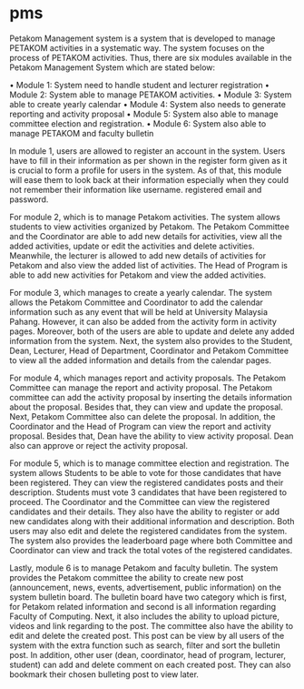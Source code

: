 # pms
Petakom Management system is a system that is developed to manage PETAKOM activities in a systematic way. The system focuses on the process of PETAKOM activities. Thus, there are six modules available in the Petakom Management System which are stated below: 

•	Module 1: System need to handle student and lecturer registration
•	Module 2: System able to manage PETAKOM activities.
•	Module 3: System able to create yearly calendar
•	Module 4: System also needs to generate reporting and activity proposal
•	Module 5: System also able to manage committee election and registration.
•	Module 6: System also able to manage PETAKOM and faculty bulletin

In module 1, users are allowed to register an account in the system. Users have to fill in their information as per shown in the register form given as it is crucial to form a profile for users in the system. As of that, this module will ease them to look back at their information especially when they could not remember their information like username. registered email and password. 

For module 2, which is to manage Petakom activities. The system allows students to view activities organized by Petakom. The Petakom Committee and the Coordinator are able to add new details for activities, view all the added activities, update or edit the activities and delete activities. Meanwhile, the lecturer is allowed to add new details of activities for Petakom and also view the added list of activities. The Head of Program is able to add new activities for Petakom and view the added activities.

For module 3, which manages to create a yearly calendar.  The system allows the Petakom Committee and Coordinator to add the calendar information such as any event that will be held at University Malaysia Pahang. However, it can also be added from the activity form in activity pages. Moreover, both of the users are able to update and delete any added information from the system. Next, the system also provides to the Student, Dean, Lecturer, Head of Department, Coordinator and Petakom Committee to view all the added information and details from the calendar pages. 

For module 4, which manages report and activity proposals. The Petakom Committee can manage the report and activity proposal. The Petakom committee can add the activity proposal by inserting the details information about the proposal. Besides that, they can view and update the proposal. Next, Petakom Committee also can delete the proposal. In addition, the Coordinator and the Head of Program can view the report and activity proposal. Besides that, Dean have the ability to view activity proposal. Dean also can approve or reject the activity proposal. 

For module 5, which is to manage committee election and registration. The system allows Students to be able to vote for those candidates that have been registered. They can view the registered candidates posts and their description. Students must vote 3 candidates that have been registered to proceed. The Coordinator and the Committee can view the registered candidates and their details. They also have the ability to register or add new candidates along with their additional information and description. Both users may also edit and delete the registered candidates from the system. The system also provides the leaderboard page where both Committee and Coordinator can view and track the total votes of the registered candidates.

Lastly, module 6 is to manage Petakom and faculty bulletin. The system provides the Petakom committee the ability to create new post (announcement, news, events, advertisement, public information) on the system bulletin board. The bulletin board have two category which is first, for Petakom related information and second is all information regarding Faculty of Computing. Next, it also includes the ability to upload picture, videos and link regarding to the post. The committee also have the ability to edit and delete the created post. This post can be view by all users of the system with the extra function such as search, filter and sort the bulletin post. In addition, other user (dean, coordinator, head of program, lecturer, student) can add and delete comment on each created post. They can also bookmark their chosen bulleting post to view later.
